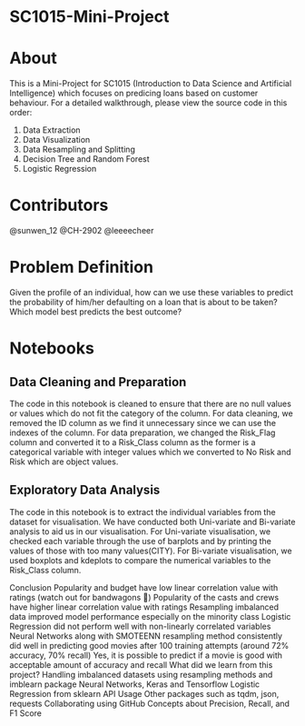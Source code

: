 # SC1015-Mini-Project

# About
This is a Mini-Project for SC1015 (Introduction to Data Science and Artificial Intelligence) which focuses on predicing loans based on customer behaviour. For a detailed walkthrough, please view the source code in this order:

1. Data Extraction
2. Data Visualization
3. Data Resampling and Splitting
4. Decision Tree and Random Forest
5. Logistic Regression

# Contributors
@sunwen_12
@CH-2902
@leeeecheer 

# Problem Definition
Given the profile of an individual, how can we use these variables to predict the probability of him/her defaulting on a loan that is about to be taken?
Which model best predicts the best outcome?

# Notebooks
## Data Cleaning and Preparation
The code in this notebook is cleaned to ensure that there are no null values or values which do not fit the category of the column. For data cleaning, we removed the ID column as we find it unnecessary since we can use the indexes of the column. For data preparation, we changed the Risk_Flag column and converted it to a Risk_Class column as the former is a categorical variable with integer values which we converted to No Risk and Risk which are object values.

## Exploratory Data Analysis
The code in this notebook is to extract the individual variables from the dataset for visualisation. We have conducted both Uni-variate and Bi-variate analysis to aid us in our visualisation. For Uni-variate visualisation, we checked each variable through the use of barplots and by printing the values of those with too many values(CITY). For Bi-variate visualisation, we used boxplots and kdeplots to compare the numerical variables to the Risk_Class column.

Conclusion
Popularity and budget have low linear correlation value with ratings (watch out for bandwagons 🤣)
Popularity of the casts and crews have higher linear correlation value with ratings
Resampling imbalanced data improved model performance especially on the minority class
Logistic Regression did not perform well with non-linearly correlated variables
Neural Networks along with SMOTEENN resampling method consistently did well in predicting good movies after 100 training attempts (around 72% accuracy, 70% recall)
Yes, it is possible to predict if a movie is good with acceptable amount of accuracy and recall
What did we learn from this project?
Handling imbalanced datasets using resampling methods and imblearn package
Neural Networks, Keras and Tensorflow
Logistic Regression from sklearn
API Usage
Other packages such as tqdm, json, requests
Collaborating using GitHub
Concepts about Precision, Recall, and F1 Score
